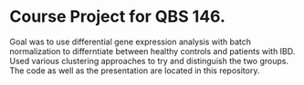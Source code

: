 # Course Project for QBS 146. 
Goal was to use differential gene expression analysis with batch normalization to differntiate between healthy controls and patients with IBD. Used various clustering approaches to try and distinguish the two groups. The code as well as the presentation are located in this repository.
